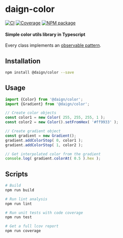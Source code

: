 # daign-color

[![CI][ci-icon]][ci-url]
[![Coverage][coveralls-icon]][coveralls-url]
[![NPM package][npm-icon]][npm-url]

#### Simple color utils library in Typescript

Every class implements an [observable pattern](https://github.com/daign/daign-observable).

## Installation

```sh
npm install @daign/color --save
```

## Usage

```typescript
import {Color} from '@daign/color';
import {Gradient} from '@daign/color';

// Create color objects
const color1 = new Color( 255, 255, 255, 1 );
const color2 = new Color().setFromHex( '#ff9933' );

// Create gradient object
const gradient = new Gradient();
gradient.addColorStop( 0, color1 );
gradient.addColorStop( 1, color2 );

// Get interpolated color from the gradient
console.log( gradient.colorAt( 0.5 ).hex );
```

## Scripts

```bash
# Build
npm run build

# Run lint analysis
npm run lint

# Run unit tests with code coverage
npm run test

# Get a full lcov report
npm run coverage
```

[ci-icon]: https://github.com/daign/daign-color/workflows/CI/badge.svg
[ci-url]: https://github.com/daign/daign-color/actions
[coveralls-icon]: https://coveralls.io/repos/github/daign/daign-color/badge.svg?branch=master
[coveralls-url]: https://coveralls.io/github/daign/daign-color?branch=master
[npm-icon]: https://img.shields.io/npm/v/@daign/color.svg
[npm-url]: https://www.npmjs.com/package/@daign/color
